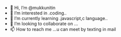 - 👋 Hi, I’m @mukkunitin
- 👀 I’m interested in .coding..
- 🌱 I’m currently learning .javascript,c language..
- 💞️ I’m looking to collaborate on ...
- 📫 How to reach me ...u can meet by texting in mail

<!---
mukkunitin/mukkunitin is a ✨ special ✨ repository because its `README.md` (this file) appears on your GitHub profile.
You can click the Preview link to take a look at your changes.
--->
